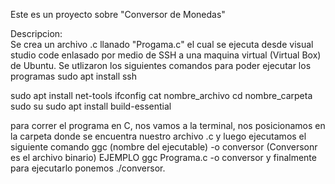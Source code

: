 Este es un proyecto sobre "Conversor de Monedas" 

Descripcion:  
Se crea un archivo .c llanado "Progama.c" el cual se ejecuta desde visual studio code enlasado por medio de SSH a una maquina virtual (Virtual Box) de Ubuntu.
Se utlizaron los siguientes comandos para poder ejecutar los programas
sudo apt install ssh

sudo apt install net-tools
ifconfig
cat nombre_archivo
cd nombre_carpeta
sudo su 
sudo apt install build-essential

para correr el programa en C, nos vamos a la terminal, nos posicionamos en la carpeta donde se encuentra nuestro archivo .c y luego ejecutamos el siguiente comando ggc (nombre del ejecutable) -o conversor (Conversonr es el archivo binario)
EJEMPLO ggc Programa.c -o conversor y finalmente para ejecutarlo ponemos ./conversor.
